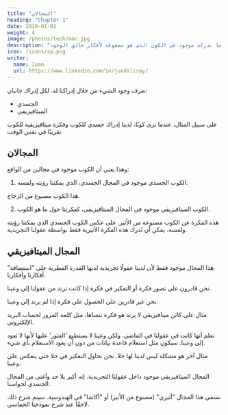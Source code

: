 ```yaml
---
title: "المجالان"
heading: "Chapter 1"
date: 2019-01-01
weight: 4
image: /photos/tech/mac.jpg
description: "كل ما ندركه موجود في الكون الذي هو مصفوفة لأفكار خالق الوجود"
icon: /icons/sp.png
writer:
  name: Juan
  url: https://www.linkedin.com/in/jundalisay/
---
```



نعرف وجود الشيء من خلال إدراكنا له. لكل إدراك جانبان:

- الجسدي
- الميتافيزيقي

على سبيل المثال، عندما نرى كوبًا، لدينا إدراك جسدي للكوب وفكرة ميتافيزيقية للكوب تقريبًا في نفس الوقت.


## المجالان

وهذا يعني أن الكوب موجود في مجالين من الواقع:

1. الكوب الجسدي موجود في المجال الجسدي، الذي يمكننا رؤيته ولمسه.

هذا الكوب مصنوع من الزجاج.

2. الكوب الميتافيزيقي موجود في المجال الميتافيزيقي، كفكرتنا حول ما هو الكوب.

هذه الفكرة عن الكوب مصنوعة من الأثير. على عكس الكوب الجسدي الذي يمكننا رؤيته ولمسه، يمكن أن تُدرك هذه الفكرة الأثيرية فقط بواسطة عقولنا التجريدية.


## المجال الميتافيزيقي

هذا المجال موجود فقط لأن لدينا عقولًا تجريدية لديها القدرة الفطرية على "استضافة" أفكارنا وأفكارنا.

نحن قادرون على تصور فكرة أو التفكير في فكرة إذا كانت ترتد من عقولنا إلى وعينا.

نحن غير قادرين على الحصول على فكرة إذا لم يرتد إلى وعينا.

مثال على كائن ميتافيزيقي لا يرتد هو فكرة ننساها، مثل كلمة المرور لحساب البريد الإلكتروني.

نعلم أنها كانت في عقولنا في الماضي. ولكن وعينا لا يستطيع 'العثور' عليها لأنها لا تعود إلى وعينا. سيكون مثل استعلام قاعدة بيانات من دون أن يعود الاستعلام بأي شيء.

مثال آخر هو مشكلة ليس لدينا لها حلا. نحن نحاول التفكير في حلا حتى ينعكس على وعينا.

المجال الميتافيزيقي موجود داخل عقولنا التجريدية. إنه أكبر بلا حد وأغنى من المجال الجسدي لحواسنا.

نسمي هذا المجال "أثيري" (مصنوع من الأثير) أو "أكاشا" في الهندوسية. سيتم شرح ذلك لاحقًا عند شرح نموذجنا الخماسي.